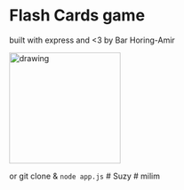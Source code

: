 # Flash Cards game

built with express and <3 by Bar Horing-Amir

[<img src="https://d1bkj0vwu8cp7q.cloudfront.net/player/63995-d1b904c8-c060-4d82-83e6-2515d29d0d9c.gif" alt="drawing" width="200"/>](https://express-basics-orebcrihgy.now.sh/ "view live")

or git clone & `node app.js`
#   S u z y  
 #   m i l i m  
 
